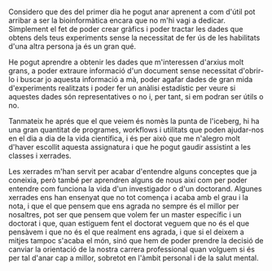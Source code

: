 
Considero que des del primer dia he pogut anar aprenent a com d'útil pot arribar a ser la bioinformàtica encara que no m'hi vagi a dedicar.
Simplement el fet de poder crear gràfics i poder tractar les dades que obtens dels teus experiments sense la necessitat de fer ús de les habilitats d'una altra persona ja és un gran qué. 

He pogut aprendre a obtenir les dades que m'interessen d'arxius molt grans, a poder extraure informació d'un document sense necessitat d'obrir-lo i buscar jo aquesta informació a mà, poder agafar dades de gran mida d'experiments realitzats i poder fer un anàlisi estadístic per veure si aquestes dades són representatives o no i, per tant, si em podran ser útils o no.

Tanmateix he aprés que el que veiem és nomès la punta de l'iceberg, hi ha una gran quantitat de programes, workflows i utilitats que poden ajudar-nos en el dia a dia de la vida científica, i és per això que me n'alegro molt d'haver escollit aquesta assignatura i que he pogut gaudir assistint a les classes i xerrades. 

Les xerrades m'han servit per acabar d'entendre alguns conceptes que ja coneixia, però també per aprendren alguns de nous així com per poder entendre com funciona la vida d'un investigador o d'un doctorand. Algunes xerrades ens han ensenyat que no tot comença i acaba amb el grau i la nota, i que el que pensem que ens agrada no sempre és el millor per nosaltres, pot ser que pensem que volem fer un master específic i un doctorat i que, quan estiguem fent el doctorat veguem que no és el que pensàvem i que no és el que realment ens agrada, i que si el deixem a mitjes tampoc s'acaba el món, sinó que hem de poder prendre la decisió de canviar la orientació de la nostra carrera professional quan volguem si és per tal d'anar cap a millor, sobretot en l'àmbit personal i de la salut mental.
